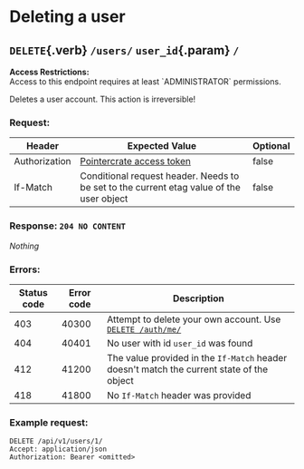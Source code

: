 <div class='panel fade js-scroll-anim' data-anim='fade'>

# Deleting a user

## `DELETE`{.verb} `/users/` `user_id`{.param} `/`

<div class='info-yellow'>
<b>Access Restrictions:</b><br>
Access to this endpoint requires at least `ADMINISTRATOR` permissions.
</div>

Deletes a user account. This action is irreversible!

### Request:

| Header        | Expected Value                                                                           | Optional |
| ------------- | ---------------------------------------------------------------------------------------- | -------- |
| Authorization | [Pointercrate access token](/documentation/#access-tokens)                               | false    |
| If-Match      | Conditional request header. Needs to be set to the current etag value of the user object | false    |

### Response: `204 NO CONTENT`

_Nothing_

### Errors:

| Status code | Error code | Description                                                                                     |
| ----------- | ---------- | ----------------------------------------------------------------------------------------------- |
| 403         | 40300      | Attempt to delete your own account. Use [`DELETE /auth/me/`](/documentation/account/#delete-me) |
| 404         | 40401      | No user with id `user_id` was found                                                             |
| 412         | 41200      | The value provided in the `If-Match` header doesn't match the current state of the object       |
| 418         | 41800      | No `If-Match` header was provided                                                               |

### Example request:

```http
DELETE /api/v1/users/1/
Accept: application/json
Authorization: Bearer <omitted>
```

</div>
